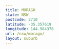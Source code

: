 ```yaml
---
title: MORAGO
state: NSW
postcode: 2710
latitude: -35.357619
longitude: 144.984378
url: /nsw/morago/
layout: suburb
---
```

